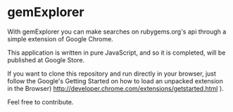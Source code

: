 gemExplorer
===========

With gemExplorer you can make searches on rubygems.org's api through a simple extension of Google Chrome. 

This application is written in pure JavaScript, and so it is completed, will be published at Google Store. 

If you want to clone this repository and run directly in your browser, just follow the Google's Getting Started on how to load an unpacked extension in the Browser) http://developer.chrome.com/extensions/getstarted.html ). 

Feel free to contribute.